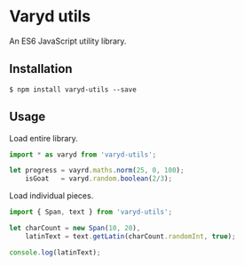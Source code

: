 # Varyd utils
An ES6 JavaScript utility library.

## Installation

```shell
$ npm install varyd-utils --save
```

## Usage

Load entire library.

```js
import * as varyd from 'varyd-utils';

let progress = vayrd.maths.norm(25, 0, 100);
    isGoat   = varyd.random.boolean(2/3);
```

Load individual pieces.

```js
import { Span, text } from 'varyd-utils';

let charCount = new Span(10, 20),
    latinText = text.getLatin(charCount.randomInt, true);

console.log(latinText);
```
